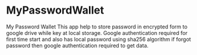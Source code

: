 # MyPasswordWallet
My Password Wallet
This app help to store password in encrypted form to google drive while key at local storage. Google authentication required for first time start and also has local password using sha256 algorithm if forgot password then google authentication required to get data.